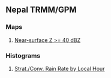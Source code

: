 ## Nepal TRMM/GPM

### Maps
1. [Near-surface Z >= 40 dBZ](https://abfunk.github.io/Nepal/nepal_points_map_ge_40_dbz.html)


### Histograms
1. [Strat./Conv. Rain Rate by Local Hour](https://abfunk.github.io/Nepal/images/hists/trmm_gpm_sf_conv_rain_rate_histograms_local_hour_nepal.html)


